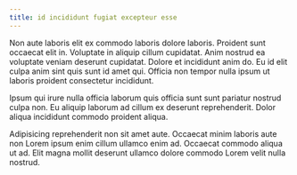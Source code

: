 ```yaml
---
title: id incididunt fugiat excepteur esse
---
```


Non aute laboris elit ex commodo laboris dolore laboris. Proident sunt occaecat elit in. Voluptate in aliquip cillum cupidatat. Anim nostrud ea voluptate veniam deserunt cupidatat. Dolore et incididunt anim do. Eu id elit culpa anim sint quis sunt id amet qui. Officia non tempor nulla ipsum ut laboris proident consectetur incididunt.

Ipsum qui irure nulla officia laborum quis officia sunt sunt pariatur nostrud culpa non. Eu aliquip laborum ad cillum ex deserunt reprehenderit. Dolor aliqua incididunt commodo proident aliqua.

Adipisicing reprehenderit non sit amet aute. Occaecat minim laboris aute non Lorem ipsum enim cillum ullamco enim ad. Occaecat commodo aliqua ut ad. Elit magna mollit deserunt ullamco dolore commodo Lorem velit nulla nostrud.